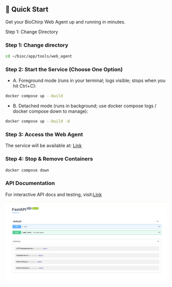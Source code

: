 
## 🚀 Quick Start

Get your BioChirp Web Agent up and running in minutes.

Step 1: Change Directory

### Step 1: Change directory

```bash
cd ~/bioc/app/tools/web_agent
```

### Step 2: Start the Service (Choose One Option)

* A. Foreground mode (runs in your terminal; logs visible; stops when you hit Ctrl+C):

```bash
docker compose up --build
```

* B. Detached mode (runs in background; use docker compose logs / docker compose down to manage):

```bash
docker compose up --build -d
```

### Step 3: Access the Web Agent

The service will be available at: [Link](http://192.168.22.20:8015)


### Step 4: Stop & Remove Containers

```bash
docker compose down
```

### API Documentation
For interactive API docs and testing, visit:[Link](http://192.168.22.20:8015/docs)

![alt text](image.png)
